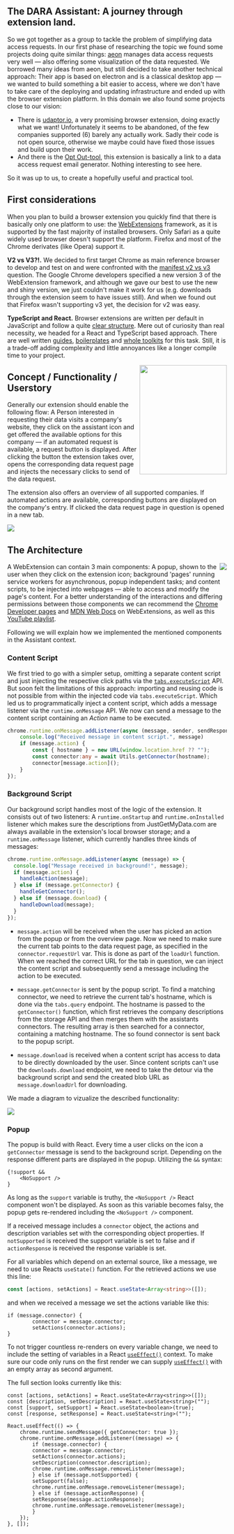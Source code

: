 ## The DARA Assistant: A journey through extension land.

So we got together as a group to tackle the problem of simplifying data access requests.
In our first phase of researching the topic we found some projects doing quite similar things: [aeon](https://aeon.technology/) manages data access requests very well — also offering some visualization of the data requested. We borrowed many ideas from aeon, but still decided to take another technical approach: Their app is based on electron and is a classical desktop app — we wanted to build something a bit easier to access, where we don't have to take care of the deploying and updating infrastructure and ended up with the browser extension platform. In this domain we also found some projects close to our vision:

- There is [udaptor.io](https://chrome.google.com/webstore/detail/data-access-assistant-cla/dkjggcigbjhapffcjbmbgbbffgobfeol?hl=de), a very promising browser extension, doing exactly what we want! Unfortunately it seems to be abandoned, of the few companies supported (6) barely any actually work. Sadly their code is not open source, otherwise we maybe could have fixed those issues and build upon their work.
- And there is the [Opt Out-tool](https://chrome.google.com/webstore/detail/opt-out-send-gdpr-and-ccp/dedldhojjkgbejnmmfpmbnbihmmpfbpd?hl=de), this extension is basically a link to a data access request email generator. Nothing interesting to see here.

So it was up to us, to create a hopefully useful and practical tool.

## First considerations

When you plan to build a browser extension you quickly find that there is basically only one platform to use: the [WebExtensions](https://de.wikipedia.org/wiki/Browser_Extensions) framework, as it is supported by the fast majority of installed browsers. Only Safari as a quite widely used browser doesn't support the platform. Firefox and most of the Chrome derivates (like Opera) support it.

**V2 vs V3?!.** We decided to first target Chrome as main reference browser to develop and test on and were confronted with the [manifest v2 vs v3](https://developer.chrome.com/docs/extensions/mv3/intro/) question. The Google Chrome developers specified a new version 3 of the WebExtension framework, and although we gave our best to use the new and shiny version, we just couldn't make it work for us (e.g. downloads through the extension seem to have issues still). And when we found out that Firefox wasn't supporting v3 yet, the decision for v2 was easy.

**TypeScript and React.** Browser extensions are written per default in JavaScript and follow a quite [clear structure](https://developer.chrome.com/docs/extensions/mv3/architecture-overview/). Mere out of curiosity than real necessity, we headed for a React and TypeScript based approach. There are well written [guides](https://medium.com/swlh/how-to-build-a-chrome-extension-with-react-typescript-and-webpack-92e806ce2e16), [boilerplates](https://github.com/pixochi/create-react-chrome-extension-ts) and [whole toolkits](https://www.extend-chrome.dev/) for this task. Still, it is a trade-off adding complexity and little annoyances like a longer compile time to your project.

<img align="right" width="200" height="250" src="img/popup.png">

## Concept / Functionality / Userstory

Generally our extension should enable the following flow: A Person interested in requesting their data visits a company's website, they click on the assistant icon and get offered the available options for this company — if an automated request is available, a request button is displayed. After clicking the button the extension takes over, opens the corresponding data request page and injects the necessary clicks to send of the data request.  
  

The extension also offers an overview of all supported companies. If automated actions are available, corresponding buttons are displayed on the company's entry. If clicked the data request page in question is opened in a new tab.

<img align="center" src="img/overview.png">

## The Architecture 

<img align="right" src="img/components.png">

A WebExtension can contain 3 main components: A popup, shown to the user when they click on the extension icon; background \'pages\' running service workers for asynchronous, popup independent tasks; and content scripts, to be injected into webpages — able to access and modify the page's content. For a better understanding of the interactions and differing permissions between those components we can recommend the [Chrome Developer pages](https://developer.chrome.com/docs/extensions/mv3/architecture-overview/) and [MDN Web Docs](https://developer.mozilla.org/en-US/docs/Mozilla/Add-ons/WebExtensions) on WebExtensions, as well as this [YouTube playlist](https://shiffman.net/a2z/chrome-ext/).


Following we will explain how we implemented the mentioned components in the Assistant context.

### Content Script
We first tried to go with a simpler setup, omitting a separate content script and just injecting the respective click paths via the [`tabs.executeScript`](https://developer.mozilla.org/en-US/docs/Mozilla/Add-ons/WebExtensions/API/tabs/executeScript) API. But soon felt the limitations of this approach: importing and reusing code is not possible from within the injected code via `tabs.executeScript`. Which led us to programmatically inject a content script, which adds a message listener via the `runtime.onMessage` API. We now can send a message to the content script containing an *Action* name to be executed.

```ts
chrome.runtime.onMessage.addListener(async (message, sender, sendResponse) => {
    console.log("Received message in content script.", message)
    if (message.action) {
        const { hostname } = new URL(window.location.href ?? "");
        const connector:any = await Utils.getConnector(hostname);
        connector[message.action]();
    }
});
```

### Background Script
Our background script handles most of the logic of the extension. It consists out of two listeners: A `runtime.onStartup` and `runtime.onInstalled` listener which makes sure the descriptions from JustGetMyData.com are always available in the extension's local browser storage; and a `runtime.onMessage` listener, which currently handles three kinds of messages:

```ts
chrome.runtime.onMessage.addListener(async (message) => {
  console.log("Message received in background!", message);
  if (message.action) {
    handleAction(message);
  } else if (message.getConnector) {
    handleGetConnector();
  } else if (message.download) {
    handleDownload(message);
  }
});
```

- `message.action` will be received when the user has picked an action from the popup or from the overview page. Now we need to make sure the current tab points to the data request page, as specified in the `connector.requestUrl` var. This is done as part of the `loadUrl` function. When we reached the correct URL for the tab in question, we can inject the content script and subsequently send a message including the action to be executed.

- `message.getConnector` is sent by the popup script. To find a matching connector, we need to retrieve the current tab's hostname, which is done via the `tabs.query` endpoint. The hostname is passed to the `getConnector()` function, which first retrieves the company descriptions from the storage API and then merges them with the assistants connectors. The resulting array is then searched for a connector, containing a matching hostname. The so found connector is sent back to the popup script.

- `message.download` is received when a content script has access to data to be directly downloaded by the user. Since content scripts can't use the `downloads.download` endpoint, we need to take the detour via the background script and send the created blob URL as `message.downloadUrl` for downloading.

We made a diagram to vizualize the described functionality:

<img align="center" src="img/backgroundScript.png">

### Popup

The popup is build with React. Every time a user clicks on the icon a `getConnector` message is send to the background script. Depending on the response different parts are displayed in the popup. Utilizing the `&&` syntax:
```tsx
{!support &&
    <NoSupport />
}
```
As long as the `support` variable is truthy, the `<NoSupport />` React component won't be displayed. As soon as this variable becomes falsy, the popup gets re-rendered including the `<NoSupport />` component.

If a received message includes a `connector` object, the actions and description variables set with the corresponding object properties. If `notSupported` is received the support variable is set to false and if `actionResponse` is received the response variable is set.

For all variables which depend on an external source, like a message, we need to use Reacts `useState()` function. For the retrieved actions we use this line: 
```ts
const [actions, setActions] = React.useState<Array<string>>([]);
```
and when we received a message we set the actions variable like this:
```tsx
if (message.connector) {
        connector = message.connector;
        setActions(connector.actions);
}
```
To not trigger countless re-renders on every variable change, we need to include the setting of variables in a React [`useEffect()`](https://reactjs.org/docs/hooks-effect.html) context. To make sure our code only runs on the first render we can supply [`useEffect()`](https://reactjs.org/docs/hooks-effect.html) with an empty array as second argument. 

The full section looks currently like this:
```tsx
const [actions, setActions] = React.useState<Array<string>>([]);
const [description, setDescription] = React.useState<string>("");
const [support, setSupport] = React.useState<boolean>(true);
const [response, setResponse] = React.useState<string>("");

React.useEffect(() => {
    chrome.runtime.sendMessage({ getConnector: true });
    chrome.runtime.onMessage.addListener((message) => {
        if (message.connector) {
        connector = message.connector;
        setActions(connector.actions);
        setDescription(connector.description);
        chrome.runtime.onMessage.removeListener(message);
        } else if (message.notSupported) {
        setSupport(false);
        chrome.runtime.onMessage.removeListener(message);
        } else if (message.actionResponse) {
        setResponse(message.actionResponse);
        chrome.runtime.onMessage.removeListener(message);
        }
    });
}, []);
```


